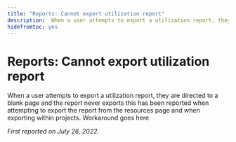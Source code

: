 ```yaml
---
title: "Reports: Cannot export utilization report"
description:  When a user attempts to export a utilization report, they are directed to a blank page and the report never exports this has been reported when attempting to export the report from the resources page and when exporting within projects.
hidefromtoc: yes
---
```


# Reports: Cannot export utilization report

When a user attempts to export a utilization report, they are directed to a blank page and the report never exports this has been reported when attempting to export the report from the resources page and when exporting within projects.
Workaround goes here

_First reported on July 26, 2022._


